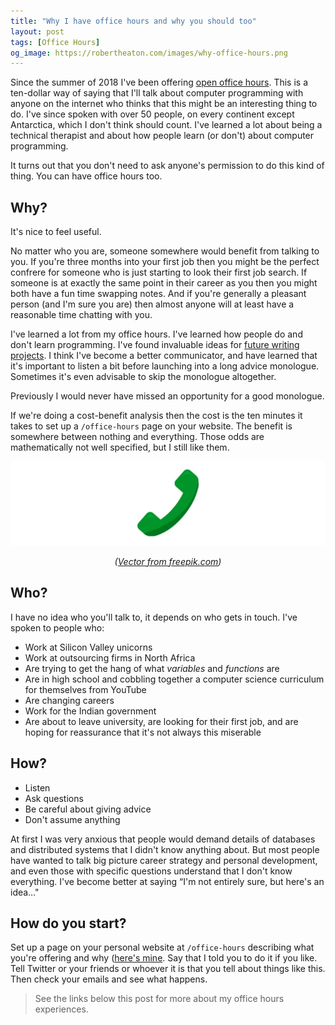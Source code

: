 ```yaml
---
title: "Why I have office hours and why you should too"
layout: post
tags: [Office Hours]
og_image: https://robertheaton.com/images/why-office-hours.png
---
```

Since the summer of 2018 I've been offering [open office hours][office-hours]. This is a ten-dollar way of saying that I'll talk about computer programming with anyone on the internet who thinks that this might be an interesting thing to do. I've since spoken with over 50 people, on every continent except Antarctica, which I don't think should count. I've learned a lot about being a technical therapist and about how people learn (or don't) about computer programming.

It turns out that you don't need to ask anyone's permission to do this kind of thing. You can have office hours too.

## Why?

It's nice to feel useful.

No matter who you are, someone somewhere would benefit from talking to you. If you're three months into your first job then you might be the perfect confrere for someone who is just starting to look their first job search. If someone is at exactly the same point in their career as you then you might both have a fun time swapping notes. And if you're generally a pleasant person (and I'm sure you are) then almost anyone will at least have a reasonable time chatting with you.

I've learned a lot from my office hours. I've learned how people do and don't learn programming. I've found invaluable ideas for [future writing projects][advanced-beginners]. I think I've become a better communicator, and have learned that it's important to listen a bit before launching into a long advice monologue. Sometimes it's even advisable to skip the monologue altogether.

Previously I would never have missed an opportunity for a good monologue.

If we're doing a cost-benefit analysis then the cost is the ten minutes it takes to set up a `/office-hours` page on your website. The benefit is somewhere between nothing and everything. Those odds are mathematically not well specified, but I still like them.

<img src="/images/why-office-hours-cover-short.png" />
<p style="text-align: center"><i>(<a href="https://www.freepik.com/free-photos-vectors/technology">Vector from freepik.com</a>)</i></p>

## Who?

I have no idea who you'll talk to, it depends on who gets in touch. I've spoken to people who:

* Work at Silicon Valley unicorns
* Work at outsourcing firms in North Africa
* Are trying to get the hang of what *variables* and *functions* are
* Are in high school and cobbling together a computer science curriculum for themselves from YouTube
* Are changing careers
* Work for the Indian government
* Are about to leave university, are looking for their first job, and are hoping for reassurance that it's not always this miserable

## How?

* Listen
* Ask questions
* Be careful about giving advice
* Don't assume anything

At first I was very anxious that people would demand details of databases and distributed systems that I didn't know anything about. But most people have wanted to talk big picture career strategy and personal development, and even those with specific questions understand that I don't know everything. I've become better at saying “I'm not entirely sure, but here's an idea…"

## How do you start?

Set up a page on your personal website at `/office-hours` describing what you're offering and why ([here's mine](/office-hours). Say that I told you to do it if you like. Tell Twitter or your friends or whoever it is that you tell about things like this. Then check your emails and see what happens.

> See the links below this post for more about my office hours experiences.

[office-hours]: /office-hours
[advanced-beginners]: https://advancedbeginners.substack.com/
